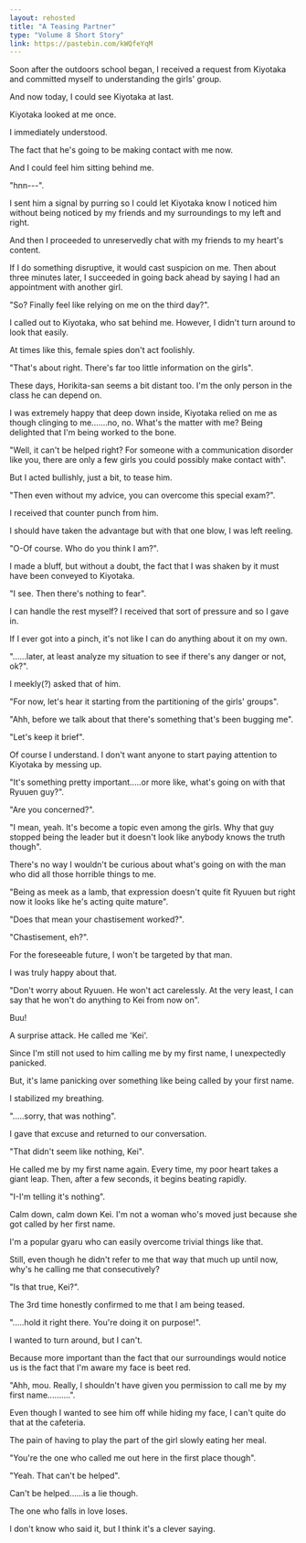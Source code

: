 ```yaml
---
layout: rehosted
title: "A Teasing Partner"
type: "Volume 8 Short Story"
link: https://pastebin.com/kWQfeYqM
---
```

<p>Soon after the outdoors school began, I received a request from Kiyotaka and committed myself to understanding the girls' group. </p>
<p>And now today, I could see Kiyotaka at last. </p>
<p>Kiyotaka looked at me once. </p>
<p>I immediately understood. </p>
<p>The fact that he's going to be making contact with me now. </p>
<p> </p>
<p>And I could feel him sitting behind me. </p>
<p>"hnn---".</p>
<p>I sent him a signal by purring so I could let Kiyotaka know I noticed him without being noticed by my friends and my surroundings to my left and right. </p>
<p>And then I proceeded to unreservedly chat with my friends to my heart's content. </p>
<p> </p>
<p>If I do something disruptive, it would cast suspicion on me. Then about three minutes later, I succeeded in going back ahead by saying I had an appointment with another girl. </p>
<p>"So? Finally feel like relying on me on the third day?".</p>
<p> </p>
<p>I called out to Kiyotaka, who sat behind me. However, I didn't turn around to look that easily. </p>
<p>At times like this, female spies don't act foolishly. </p>
<p>"That's about right. There's far too little information on the girls".</p>
<p>These days, Horikita-san seems a bit distant too. I'm the only person in the class he can depend on.</p>
<p> </p>
<p>I was extremely happy that deep down inside, Kiyotaka relied on me as though clinging to me.......no, no. What's the matter with me? Being delighted that I'm being worked to the bone. </p>
<p> </p>
<p>"Well, it can't be helped right? For someone with a communication disorder like you, there are only a few girls you could possibly make contact with".</p>
<p>But I acted bullishly, just a bit, to tease him. </p>
<p> </p>
<p>"Then even without my advice, you can overcome this special exam?".</p>
<p>I received that counter punch from him. </p>
<p>I should have taken the advantage but with that one blow, I was left reeling. </p>
<p>"O-Of course. Who do you think I am?".</p>
<p> </p>
<p>I made a bluff, but without a doubt, the fact that I was shaken by it must have been conveyed to Kiyotaka. </p>
<p>"I see. Then there's nothing to fear".</p>
<p>I can handle the rest myself? I received that sort of pressure and so I gave in. </p>
<p> </p>
<p>If I ever got into a pinch, it's not like I can do anything about it on my own. </p>
<p>"......later, at least analyze my situation to see if there's any danger or not, ok?".</p>
<p>I meekly(?) asked that of him. </p>
<p>"For now, let's hear it starting from the partitioning of the girls' groups".</p>
<p>"Ahh, before we talk about that there's something that's been bugging me".</p>
<p> </p>
<p>"Let's keep it brief".</p>
<p>Of course I understand. I don't want anyone to start paying attention to Kiyotaka by messing up. </p>
<p>"It's something pretty important.....or more like, what's going on with that Ryuuen guy?".</p>
<p>"Are you concerned?".</p>
<p> </p>
<p>"I mean, yeah. It's become a topic even among the girls. Why that guy stopped being the leader but it doesn't look like anybody knows the truth though".</p>
<p>There's no way I wouldn't be curious about what's going on with the man who did all those horrible things to me. </p>
<p>"Being as meek as a lamb, that expression doesn't quite fit Ryuuen but right now it looks like he's acting quite mature".</p>
<p>"Does that mean your chastisement worked?".</p>
<p> </p>
<p>"Chastisement, eh?".</p>
<p>For the foreseeable future, I won't be targeted by that man.</p>
<p> </p>
<p>I was truly happy about that. </p>
<p>"Don't worry about Ryuuen. He won't act carelessly. At the very least, I can say that he won't do anything to Kei from now on".</p>
<p>Buu! </p>
<p> </p>
<p>A surprise attack. He called me 'Kei'. </p>
<p> </p>
<p>Since I'm still not used to him calling me by my first name, I unexpectedly panicked. </p>
<p>But, it's lame panicking over something like being called by your first name. </p>
<p>I stabilized my breathing. </p>
<p>".....sorry, that was nothing".</p>
<p> </p>
<p>I gave that excuse and returned to our conversation. </p>
<p> </p>
<p>"That didn't seem like nothing, Kei".</p>
<p> </p>
<p>He called me by my first name again. Every time, my poor heart takes a giant leap. Then, after a few seconds, it begins beating rapidly. </p>
<p>"I-I'm telling it's nothing".</p>
<p>Calm down, calm down Kei. I'm not a woman who's moved just because she got called by her first name. </p>
<p>I'm a popular gyaru who can easily overcome trivial things like that. </p>
<p> </p>
<p>Still, even though he didn't refer to me that way that much up until now, why's he calling me that consecutively? </p>
<p> </p>
<p>"Is that true, Kei?".</p>
<p> </p>
<p>The 3rd time honestly confirmed to me that I am being teased. </p>
<p> </p>
<p>".....hold it right there. You're doing it on purpose!".</p>
<p> </p>
<p>I wanted to turn around, but I can't. </p>
<p>Because more important than the fact that our surroundings would notice us is the fact that I'm aware my face is beet red. </p>
<p> </p>
<p>"Ahh, mou. Really, I shouldn't have given you permission to call me by my first name..........".</p>
<p> </p>
<p>Even though I wanted to see him off while hiding my face, I can't quite do that at the cafeteria. </p>
<p>The pain of having to play the part of the girl slowly eating her meal. </p>
<p>"You're the one who called me out here in the first place though".</p>
<p>"Yeah. That can't be helped".</p>
<p> </p>
<p>Can't be helped......is a lie though. </p>
<p> </p>
<p>The one who falls in love loses. </p>
<p> </p>
<p>I don't know who said it, but I think it's a clever saying.</p>
